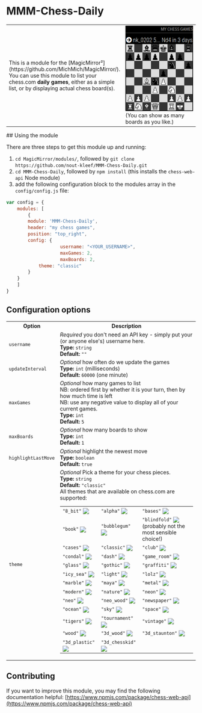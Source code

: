 # MMM-Chess-Daily
<table>
    <tr>
        <td style="width:50%">This is a module for the [MagicMirror²](https://github.com/MichMich/MagicMirror/).
            You can use this module to list your chess.com <b>daily games</b>, either as a simple list, or by displaying actual chess board(s).
        </td>
        <td>
            <img src="impression_0.png" alt="MMM-Chess-Daily impression" /><br>
            (You can show as many boards as you like.)
        </td>
    </tr>
</table>
## Using the module

There are three steps to get this module up and running:
1) `cd MagicMirror/modules/`, followed by `git clone https://github.com/nout-kleef/MMM-Chess-Daily.git`
2) `cd MMM-Chess-Daily`, followed by `npm install` (this installs the `chess-web-api` Node module)
3) add the following configuration block to the modules array in the `config/config.js` file:
```js
var config = {
    modules: [
        {
		module: 'MMM-Chess-Daily',
		header: "my chess games",
		position: "top_right",
		config: {
                	username: "<YOUR_USERNAME>",
                	maxGames: 2,
                	maxBoards: 2,
			theme: "classic"
		}
	}
    ]
}
```

## Configuration options
<table>
    <tr><th>Option</th><th>Description</th></tr>
    <tr>
        <td><code>username</code></td>
        <td>
            <i>Required</i> you don't need an API key - simply put your (or anyone else's) username here.<br>
            <b>Type:</b> <code>string</code><br>
            <b>Default:</b> <code>""</code>
        </td>
    </tr>
    <tr>
        <td><code>updateInterval</code></td>
        <td>
            <i>Optional</i> how often do we update the games<br>
            <b>Type:</b> <code>int</code> (milliseconds)<br>
            <b>Default:</b> <code>60000</code> (one minute)
        </td>
    </tr>
    <tr>
        <td><code>maxGames</code></td>
        <td>
            <i>Optional</i> how many games to list<br>NB: ordered first by whether it is your turn, then by how much time is left<br>NB: use any negative value to display all of your current games.<br>
            <b>Type:</b> <code>int</code><br>
            <b>Default:</b> <code>5</code>
        </td>
    </tr>
    <tr>
        <td><code>maxBoards</code></td>
        <td>
            <i>Optional</i> how many boards to show<br>
            <b>Type:</b> <code>int</code><br>
            <b>Default:</b> <code>1</code>
        </td>
    </tr>
    <tr>
        <td><code>highlightLastMove</code></td>
        <td>
            <i>Optional</i> highlight the newest move<br>
            <b>Type:</b> <code>boolean</code><br>
            <b>Default:</b> <code>true</code>
        </td>
    </tr>
    <tr>
        <td><code>theme</code></td>
        <td>
            <i>Optional</i> Pick a theme for your chess pieces.<br>
            <b>Type:</b> <code>string</code><br>
            <b>Default:</b> <code>"classic"</code><br>
            All themes that are available on chess.com are supported:<br>
            <table>
                <tr>
                    <td><code>"8_bit"</code> <img style="vertical-align:middle" src="https://images.chesscomfiles.com/chess-themes/pieces/8_bit/32/bk.png" /></td>
                    <td><code>"alpha"</code> <img style="vertical-align:middle" src="https://images.chesscomfiles.com/chess-themes/pieces/alpha/32/bk.png" /></td>
                    <td><code>"bases"</code> <img style="vertical-align:middle" src="https://images.chesscomfiles.com/chess-themes/pieces/bases/32/bk.png" /></td>
                </tr>
                <tr>
                    <td><code>"book"</code> <img style="vertical-align:middle" src="https://images.chesscomfiles.com/chess-themes/pieces/book/32/bk.png" /></td>
                    <td><code>"bubblegum"</code> <img style="vertical-align:middle" src="https://images.chesscomfiles.com/chess-themes/pieces/bubblegum/32/bk.png" /></td>
                    <td><code>"blindfold"</code> <img style="vertical-align:middle" src="https://images.chesscomfiles.com/chess-themes/pieces/blindfold/32/bk.png" /> (probably not the most sensible choice!)</td>
                </tr>
                <tr>
                    <td><code>"cases"</code> <img style="vertical-align:middle" src="https://images.chesscomfiles.com/chess-themes/pieces/cases/32/bk.png" /></td>
                    <td><code>"classic"</code> <img style="vertical-align:middle" src="https://images.chesscomfiles.com/chess-themes/pieces/classic/32/bk.png" /></td>
                    <td><code>"club"</code> <img style="vertical-align:middle" src="https://images.chesscomfiles.com/chess-themes/pieces/club/32/bk.png" /></td>
                </tr>
                <tr>
                    <td><code>"condal"</code> <img style="vertical-align:middle" src="https://images.chesscomfiles.com/chess-themes/pieces/condal/32/bk.png" /></td>
                    <td><code>"dash"</code> <img style="vertical-align:middle" src="https://images.chesscomfiles.com/chess-themes/pieces/dash/32/bk.png" /></td>
                    <td><code>"game_room"</code> <img style="vertical-align:middle" src="https://images.chesscomfiles.com/chess-themes/pieces/game_room/32/bk.png" /></td>
                </tr>
                <tr>
                    <td><code>"glass"</code> <img style="vertical-align:middle" src="https://images.chesscomfiles.com/chess-themes/pieces/glass/32/bk.png" /></td>
                    <td><code>"gothic"</code> <img style="vertical-align:middle" src="https://images.chesscomfiles.com/chess-themes/pieces/gothic/32/bk.png" /></td>
                    <td><code>"graffiti"</code> <img style="vertical-align:middle" src="https://images.chesscomfiles.com/chess-themes/pieces/graffiti/32/bk.png" /></td>
                </tr>
                <tr>
                    <td><code>"icy_sea"</code> <img style="vertical-align:middle" src="https://images.chesscomfiles.com/chess-themes/pieces/icy_sea/32/bk.png" /></td>
                    <td><code>"light"</code> <img style="vertical-align:middle" src="https://images.chesscomfiles.com/chess-themes/pieces/light/32/bk.png" /></td>
                    <td><code>"lolz"</code> <img style="vertical-align:middle" src="https://images.chesscomfiles.com/chess-themes/pieces/lolz/32/bk.png" /></td>
                </tr>
                <tr>
                    <td><code>"marble"</code> <img style="vertical-align:middle" src="https://images.chesscomfiles.com/chess-themes/pieces/marble/32/bk.png" /></td>
                    <td><code>"maya"</code> <img style="vertical-align:middle" src="https://images.chesscomfiles.com/chess-themes/pieces/maya/32/bk.png" /></td>
                    <td><code>"metal"</code> <img style="vertical-align:middle" src="https://images.chesscomfiles.com/chess-themes/pieces/metal/32/bk.png" /></td>
                </tr>
                <tr>
                    <td><code>"modern"</code> <img style="vertical-align:middle" src="https://images.chesscomfiles.com/chess-themes/pieces/modern/32/bk.png" /></td>
                    <td><code>"nature"</code> <img style="vertical-align:middle" src="https://images.chesscomfiles.com/chess-themes/pieces/nature/32/bk.png" /></td>
                    <td><code>"neon"</code> <img style="vertical-align:middle" src="https://images.chesscomfiles.com/chess-themes/pieces/neon/32/bk.png" /></td>
                </tr>
                <tr>
                    <td><code>"neo"</code> <img style="vertical-align:middle" src="https://images.chesscomfiles.com/chess-themes/pieces/neo/32/bk.png" /></td>
                    <td><code>"neo_wood"</code> <img style="vertical-align:middle" src="https://images.chesscomfiles.com/chess-themes/pieces/neo_wood/32/bk.png" /></td>
                    <td><code>"newspaper"</code> <img style="vertical-align:middle" src="https://images.chesscomfiles.com/chess-themes/pieces/newspaper/32/bk.png" /></td>
                </tr>
                <tr>
                    <td><code>"ocean"</code> <img style="vertical-align:middle" src="https://images.chesscomfiles.com/chess-themes/pieces/ocean/32/bk.png" /></td>
                    <td><code>"sky"</code> <img style="vertical-align:middle" src="https://images.chesscomfiles.com/chess-themes/pieces/sky/32/bk.png" /></td>
                    <td><code>"space"</code> <img style="vertical-align:middle" src="https://images.chesscomfiles.com/chess-themes/pieces/space/32/bk.png" /></td>
                </tr>
                <tr>
                    <td><code>"tigers"</code> <img style="vertical-align:middle" src="https://images.chesscomfiles.com/chess-themes/pieces/tigers/32/bk.png" /></td>
                    <td><code>"tournament"</code> <img style="vertical-align:middle" src="https://images.chesscomfiles.com/chess-themes/pieces/tournament/32/bk.png" /></td>
                    <td><code>"vintage"</code> <img style="vertical-align:middle" src="https://images.chesscomfiles.com/chess-themes/pieces/vintage/32/bk.png" /></td>
                </tr>
                <tr>
                    <td><code>"wood"</code> <img style="vertical-align:middle" src="https://images.chesscomfiles.com/chess-themes/pieces/wood/32/bk.png" /></td>
                    <td><code>"3d_wood"</code> <img style="vertical-align:middle" src="https://images.chesscomfiles.com/chess-themes/pieces/3d_wood/32/bk.png" /></td>
                    <td><code>"3d_staunton"</code> <img style="vertical-align:middle" src="https://images.chesscomfiles.com/chess-themes/pieces/3d_staunton/32/bk.png" /></td>
                </tr>
                <tr>
                    <td><code>"3d_plastic"</code> <img style="vertical-align:middle" src="https://images.chesscomfiles.com/chess-themes/pieces/wood/32/bk.png" /></td>
                    <td><code>"3d_chesskid"</code> <img style="vertical-align:middle" src="https://images.chesscomfiles.com/chess-themes/pieces/3d_chesskid/32/bk.png" /></td>
                    <td></td>
                </tr>
            </table>
        </td>
    </tr>
</table>

## Contributing

If you want to improve this module, you may find the following documentation helpful:
[https://www.npmjs.com/package/chess-web-api](https://www.npmjs.com/package/chess-web-api)
